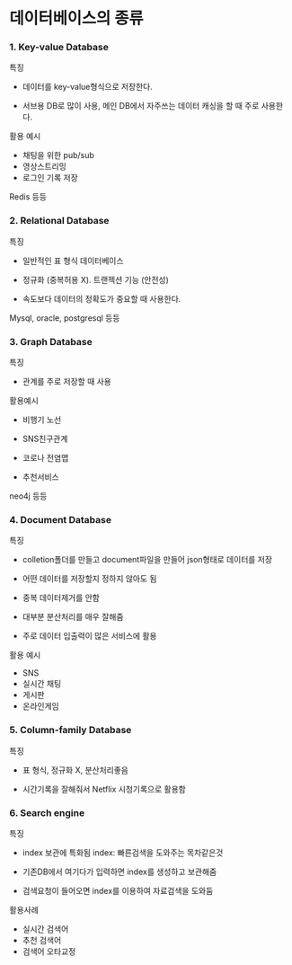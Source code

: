 # 데이터베이스의 종류

### 1. Key-value Database

특징

- 데이터를 key-value형식으로 저장한다.

- 서브용 DB로 많이 사용, 메인 DB에서 자주쓰는 데이터 캐싱을 할 때 주로 사용한다.



활용 예시

- 채팅을 위한 pub/sub
- 영상스트리밍
- 로그인 기록 저장



Redis 등등



### 2. Relational Database

특징

- 일반적인 표 형식 데이터베이스

- 정규화 (중복허용 X). 트랜젝션 기능 (안전성)

- 속도보다 데이터의 정확도가 중요할 때 사용한다.



Mysql, oracle, postgresql 등등



### 3. Graph Database

특징

- 관계를 주로 저장할 때 사용



활용예시

- 비행기 노선
- SNS친구관계
- 코로나 전염맵

- 추천서비스



neo4j 등등



### 4. Document Database

특징

- colletion폴더를 만들고 document파일을 만들어 json형태로 데이터를 저장

- 어떤 데이터를 저장할지 정하지 않아도 됨

- 중복 데이터제거를 안함

- 대부분 분산처리를 매우 잘해줌

- 주로 데이터 입출력이 많은 서비스에 활용



활용 예시

- SNS
- 실시간 채팅
- 게시판
- 온라인게임



### 5. Column-family Database

특징

- 표 형식, 정규화 X, 분산처리좋음

- 시간기록을 잘해줘서 Netflix 시청기록으로 활용함



### 6. Search engine

특징

- index 보관에 특화됨
  index: 빠른검색을 도와주는 목차같은것

- 기존DB에서 여기다가 입력하면 index를 생성하고 보관해줌
- 검색요청이 들어오면 index를 이용하여 자료검색을 도와둠



활용사례

- 실시간 검색어
- 추천 검색어
- 검색어 오타교정



